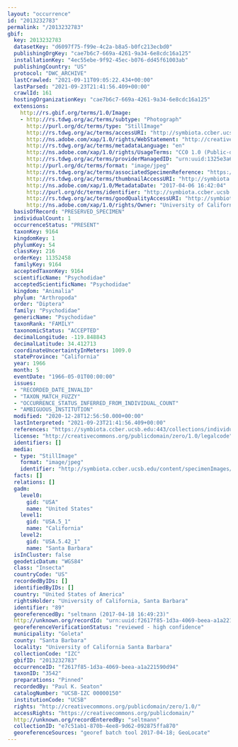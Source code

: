 ```yaml
---
layout: "occurrence"
id: "2013232783"
permalink: "/2013232783"
gbif:
  key: 2013232783
  datasetKey: "d6097f75-f99e-4c2a-b8a5-b0fc213ecbd0"
  publishingOrgKey: "cae7b6c7-669a-4261-9a34-6e8cdc16a125"
  installationKey: "4ec55ebe-9f92-45ec-b076-dd45f61003ab"
  publishingCountry: "US"
  protocol: "DWC_ARCHIVE"
  lastCrawled: "2021-09-11T09:05:22.434+00:00"
  lastParsed: "2021-09-23T21:41:56.409+00:00"
  crawlId: 161
  hostingOrganizationKey: "cae7b6c7-669a-4261-9a34-6e8cdc16a125"
  extensions:
    http://rs.gbif.org/terms/1.0/Image:
    - http://rs.tdwg.org/ac/terms/subtype: "Photograph"
      http://purl.org/dc/terms/type: "StillImage"
      http://rs.tdwg.org/ac/terms/accessURI: "http://symbiota.ccber.ucsb.edu/content/specimenImages/UCSB_IZC/UCSB-IZC00000/UCSB-IZC_00000150_1491522124_lg.jpg"
      http://ns.adobe.com/xap/1.0/rights/WebStatement: "http://creativecommons.org/publicdomain/zero/1.0/"
      http://rs.tdwg.org/ac/terms/metadataLanguage: "en"
      http://ns.adobe.com/xap/1.0/rights/UsageTerms: "CC0 1.0 (Public-domain)"
      http://rs.tdwg.org/ac/terms/providerManagedID: "urn:uuid:1325e3a6-ed04-4741-b153-1d3af2bbab96"
      http://purl.org/dc/terms/format: "image/jpeg"
      http://rs.tdwg.org/ac/terms/associatedSpecimenReference: "https://symbiota.ccber.ucsb.edu:443/collections/individual/index.php?occid=89"
      http://rs.tdwg.org/ac/terms/thumbnailAccessURI: "http://symbiota.ccber.ucsb.edu/content/specimenImages/UCSB_IZC/UCSB-IZC00000/UCSB-IZC_00000150_1491522124_tn.jpg"
      http://ns.adobe.com/xap/1.0/MetadataDate: "2017-04-06 16:42:04"
      http://purl.org/dc/terms/identifier: "http://symbiota.ccber.ucsb.edu/content/specimenImages/UCSB_IZC/UCSB-IZC00000/UCSB-IZC_00000150_1491522124_lg.jpg"
      http://rs.tdwg.org/ac/terms/goodQualityAccessURI: "http://symbiota.ccber.ucsb.edu/content/specimenImages/UCSB_IZC/UCSB-IZC00000/UCSB-IZC_00000150_1491522124.jpg"
      http://ns.adobe.com/xap/1.0/rights/Owner: "University of California, Santa Barbara"
  basisOfRecord: "PRESERVED_SPECIMEN"
  individualCount: 1
  occurrenceStatus: "PRESENT"
  taxonKey: 9164
  kingdomKey: 1
  phylumKey: 54
  classKey: 216
  orderKey: 11352458
  familyKey: 9164
  acceptedTaxonKey: 9164
  scientificName: "Psychodidae"
  acceptedScientificName: "Psychodidae"
  kingdom: "Animalia"
  phylum: "Arthropoda"
  order: "Diptera"
  family: "Psychodidae"
  genericName: "Psychodidae"
  taxonRank: "FAMILY"
  taxonomicStatus: "ACCEPTED"
  decimalLongitude: -119.848843
  decimalLatitude: 34.412713
  coordinateUncertaintyInMeters: 1009.0
  stateProvince: "California"
  year: 1966
  month: 5
  eventDate: "1966-05-01T00:00:00"
  issues:
  - "RECORDED_DATE_INVALID"
  - "TAXON_MATCH_FUZZY"
  - "OCCURRENCE_STATUS_INFERRED_FROM_INDIVIDUAL_COUNT"
  - "AMBIGUOUS_INSTITUTION"
  modified: "2020-12-28T12:56:50.000+00:00"
  lastInterpreted: "2021-09-23T21:41:56.409+00:00"
  references: "https://symbiota.ccber.ucsb.edu:443/collections/individual/index.php?occid=89"
  license: "http://creativecommons.org/publicdomain/zero/1.0/legalcode"
  identifiers: []
  media:
  - type: "StillImage"
    format: "image/jpeg"
    identifier: "http://symbiota.ccber.ucsb.edu/content/specimenImages/UCSB_IZC/UCSB-IZC00000/UCSB-IZC_00000150_1491522124_lg.jpg"
  facts: []
  relations: []
  gadm:
    level0:
      gid: "USA"
      name: "United States"
    level1:
      gid: "USA.5_1"
      name: "California"
    level2:
      gid: "USA.5.42_1"
      name: "Santa Barbara"
  isInCluster: false
  geodeticDatum: "WGS84"
  class: "Insecta"
  countryCode: "US"
  recordedByIDs: []
  identifiedByIDs: []
  country: "United States of America"
  rightsHolder: "University of California, Santa Barbara"
  identifier: "89"
  georeferencedBy: "seltmann (2017-04-18 16:49:23)"
  http://unknown.org/recordId: "urn:uuid:f2617f85-1d3a-4069-beea-a1a221590d94"
  georeferenceVerificationStatus: "reviewed - high confidence"
  municipality: "Goleta"
  county: "Santa Barbara"
  locality: "University of California Santa Barbara"
  collectionCode: "IZC"
  gbifID: "2013232783"
  occurrenceID: "f2617f85-1d3a-4069-beea-a1a221590d94"
  taxonID: "3542"
  preparations: "Pinned"
  recordedBy: "Paul K. Seaton"
  catalogNumber: "UCSB-IZC 00000150"
  institutionCode: "UCSB"
  rights: "http://creativecommons.org/publicdomain/zero/1.0/"
  accessRights: "https://creativecommons.org/publicdomain/"
  http://unknown.org/recordEnteredBy: "seltmann"
  collectionID: "e7c51ab1-870b-4ee8-9d62-092875ffa870"
  georeferenceSources: "georef batch tool 2017-04-18; GeoLocate"
---
```

